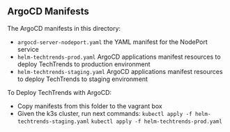 ## ArgoCD Manifests 

The ArgoCD manifests in this directory:
- `argocd-server-nodeport.yaml` the YAML manifest for the NodePort service
- `helm-techtrends-prod.yaml` ArgoCD applications manifest resources to deploy TechTrends to production environment
- `helm-techtrends-staging.yaml` ArgoCD applications manifest resources to deploy TechTrends to staging environment

To Deploy TechTrends with ArgoCD:
- Copy manifests from this folder to the vagrant box
- Given the k3s cluster, run next commands:
    `kubectl apply -f helm-techtrends-staging.yaml`
    `kubectl apply -f helm-techtrends-prod.yaml`